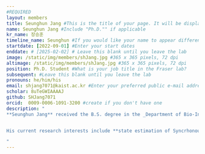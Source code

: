 ```yaml
---
#REQUIRED
layout: members
title: Seunghun Jang #This is the title of your page. It will be displayed in the navigation bar and on the page itself.
name: Seunghun Jang #Include "Ph.D."" if applicable
kr_name: 장승훈
timeline_name: Seunghun #If you would like your name to appear differently on the Lab timeline, fill out this line.
startdate: [2022-09-01] #Enter your start dates
enddate: # [2025-02-02] # Leave this blank until you leave the lab
image: /static/img/members/shJang.jpg #365 x 365 pixels, 72 dpi
altimage: /static/img/members/shJang.jpg #365 x 365 pixels, 72 dpi
position: Ph.D. Student #What is your job title in the Fraser lab?
subsequent: #Leave this blank until you leave the lab
pronouns: he/him/his
email: shjang7071@kaist.ac.kr #Enter your preferred public e-mail address
scholar: 8uTeGWIAAAAJ 
github: SHJang7071
orcid:  0009-0006-1091-3200 #create if you don't have one
description: "
**Seunghun Jang** received the B.S. degree in the _Department of Bio-Industrial Machinery Engineering_ from [**Pusan National University**](https://www.pusan.ac.kr/kor/Main.do), Pusan, South Korea, in 2021, and the M.S. degree in the _Department of Mechanical Engineering_ from [**Gwangju Institute of Science and Technology (GIST)**](https://www.gist.ac.kr/en/main.html), Gwangju, South Korea, in 2024. He is currently pursuing the Ph.D. degree in the _Cho Chun Shik Graduate School of Mobility_ at the [**Korea Advanced Institute of Science and Technology (KAIST)**](https://www.kaist.ac.kr/en/index.html), Daejeon, South Korea, where he is a member of the _MIC Lab_ .


His current research interests include **state estimation of Syncrhonous Machines (SMs)**, **physics-informed online learning of SMs**, **optimal control of electric drives**.

"
---
```

